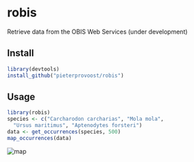 # robis

Retrieve data from the OBIS Web Services (under development)

## Install

```R
library(devtools)
install_github("pieterprovoost/robis")
```

## Usage

```R
library(robis)
species <- c("Carcharodon carcharias", "Mola mola", 
  "Ursus maritimus", "Aptenodytes forsteri")
data <- get_occurrences(species, 500)
map_occurrences(data)
```

![map](https://raw.githubusercontent.com/pieterprovoost/robis/master/map.png)
